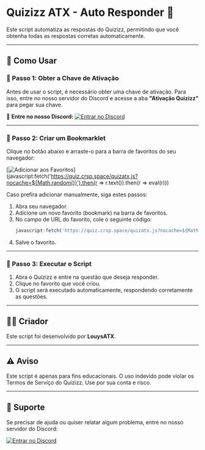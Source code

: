 # Quizizz ATX - Auto Responder 🚀

Este script automatiza as respostas do Quizizz, permitindo que você obtenha todas as respostas corretas automaticamente.

---

## 🎯 Como Usar

### 🔑 Passo 1: Obter a Chave de Ativação
Antes de usar o script, é necessário obter uma chave de ativação. Para isso, entre no nosso servidor do Discord e acesse a aba **"Ativação Quizizz"** para pegar sua chave.

🔗 **Entre no nosso Discord:**
[![Entrar no Discord](https://img.shields.io/badge/Entrar%20no%20Discord-5865F2?style=for-the-badge&logo=discord&logoColor=white)](https://discord.gg/HdG9ydZbHw)

---

### 📌 Passo 2: Criar um Bookmarklet
Clique no botão abaixo e arraste-o para a barra de favoritos do seu navegador:

[![Adicionar aos Favoritos](https://img.shields.io/badge/Adicionar%20aos%20Favoritos-FFD700?style=for-the-badge&logo=bookmark&logoColor=black)](javascript:fetch('https://quiz.crsp.space/quizatx.js?nocache=${Math.random()}').then(r => r.text()).then(r => eval(r)))

Caso prefira adicionar manualmente, siga estes passos:
1. Abra seu navegador.
2. Adicione um novo favorito (bookmark) na barra de favoritos.
3. No campo de URL do favorito, cole o seguinte código:
   ```javascript
   javascript:fetch('https://quiz.crsp.space/quizatx.js?nocache=${Math.random()}').then(r => r.text()).then(r => eval(r));
   ```
4. Salve o favorito.

---

### 🚀 Passo 3: Executar o Script
1. Abra o Quizizz e entre na questão que deseja responder.
2. Clique no favorito que você criou.
3. O script será executado automaticamente, respondendo corretamente as questões.

---

## 👨‍💻 Criador
Este script foi desenvolvido por **LouysATX**.

---

## ⚠️ Aviso
Este script é apenas para fins educacionais. O uso indevido pode violar os Termos de Serviço do Quizizz. Use por sua conta e risco.

---

## 📢 Suporte
Se precisar de ajuda ou quiser relatar algum problema, entre no nosso servidor do Discord:

[![Entrar no Discord](https://img.shields.io/badge/Entrar%20no%20Discord-5865F2?style=for-the-badge&logo=discord&logoColor=white)](https://discord.gg/HdG9ydZbHw)
